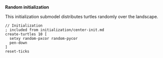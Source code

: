**Random initialization**

This initialization submodel distributes turtles randomly over the landscape.

```
// Initialization
; included from initialization/center-init.md
create-turtles 10 [
  setxy random-pxcor random-pycor
  pen-down
]
reset-ticks
```